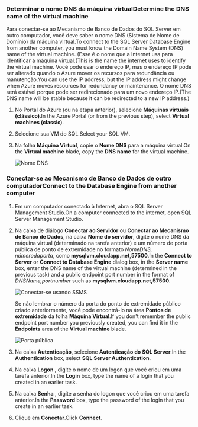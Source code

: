 ### <a name="determine-the-dns-name-of-the-virtual-machine"></a><span data-ttu-id="2e91a-101">Determinar o nome DNS da máquina virtual</span><span class="sxs-lookup"><span data-stu-id="2e91a-101">Determine the DNS name of the virtual machine</span></span>
<span data-ttu-id="2e91a-102">Para conectar-se ao Mecanismo de Banco de Dados do SQL Server em outro computador, você deve saber o nome DNS (Sistema de Nome de Domínio) da máquina virtual.</span><span class="sxs-lookup"><span data-stu-id="2e91a-102">To connect to the SQL Server Database Engine from another computer, you must know the Domain Name System (DNS) name of the virtual machine.</span></span> <span data-ttu-id="2e91a-103">(Esse é o nome que a Internet usa para identificar a máquina virtual.</span><span class="sxs-lookup"><span data-stu-id="2e91a-103">(This is the name the internet uses to identify the virtual machine.</span></span> <span data-ttu-id="2e91a-104">Você pode usar o endereço IP, mas o endereço IP pode ser alterado quando o Azure mover os recursos para redundância ou manutenção.</span><span class="sxs-lookup"><span data-stu-id="2e91a-104">You can use the IP address, but the IP address might change when Azure moves resources for redundancy or maintenance.</span></span> <span data-ttu-id="2e91a-105">O nome DNS será estável porque pode ser redirecionado para um novo endereço IP.)</span><span class="sxs-lookup"><span data-stu-id="2e91a-105">The DNS name will be stable because it can be redirected to a new IP address.)</span></span>  

1. <span data-ttu-id="2e91a-106">No Portal do Azure (ou na etapa anterior), selecione **Máquinas virtuais (clássico)**.</span><span class="sxs-lookup"><span data-stu-id="2e91a-106">In the Azure Portal (or from the previous step), select **Virtual machines (classic)**.</span></span>
2. <span data-ttu-id="2e91a-107">Selecione sua VM do SQL.</span><span class="sxs-lookup"><span data-stu-id="2e91a-107">Select your SQL VM.</span></span>
3. <span data-ttu-id="2e91a-108">Na folha **Máquina Virtual**, copie o **Nome DNS** para a máquina virtual.</span><span class="sxs-lookup"><span data-stu-id="2e91a-108">On the **Virtual machine** blade, copy the **DNS name** for the virtual machine.</span></span>
   
    ![Nome DNS](./media/virtual-machines-sql-server-connection-steps/sql-vm-dns-name.png)

### <a name="connect-to-the-database-engine-from-another-computer"></a><span data-ttu-id="2e91a-110">Conectar-se ao Mecanismo de Banco de Dados de outro computador</span><span class="sxs-lookup"><span data-stu-id="2e91a-110">Connect to the Database Engine from another computer</span></span>
1. <span data-ttu-id="2e91a-111">Em um computador conectado à Internet, abra o SQL Server Management Studio.</span><span class="sxs-lookup"><span data-stu-id="2e91a-111">On a computer connected to the internet, open SQL Server Management Studio.</span></span>
2. <span data-ttu-id="2e91a-112">Na caixa de diálogo **Conectar ao Servidor** ou **Conectar ao Mecanismo de Banco de Dados**, na caixa **Nome do servidor**, digite o nome DNS da máquina virtual (determinado na tarefa anterior) e um número de porta pública de ponto de extremidade no formato *NomeDNS, númerodaporta*, como **mysqlvm.cloudapp.net,57500**.</span><span class="sxs-lookup"><span data-stu-id="2e91a-112">In the **Connect to Server** or **Connect to Database Engine** dialog box, in the **Server name** box, enter the DNS name of the virtual machine (determined in the previous task) and a public endpoint port number in the format of *DNSName,portnumber* such as **mysqlvm.cloudapp.net,57500**.</span></span>
   
    ![Conectar-se usando SSMS](./media/virtual-machines-sql-server-connection-steps/33Connect-SSMS.png)
   
    <span data-ttu-id="2e91a-114">Se não lembrar o número da porta do ponto de extremidade público criado anteriormente, você pode encontrá-lo na área **Pontos de extremidade** da folha **Máquina Virtual**.</span><span class="sxs-lookup"><span data-stu-id="2e91a-114">If you don't remember the public endpoint port number you previously created, you can find it in the **Endpoints** area of the **Virtual machine** blade.</span></span>
   
    ![Porta pública](./media/virtual-machines-sql-server-connection-steps/sql-vm-port-number.png)
3. <span data-ttu-id="2e91a-116">Na caixa **Autenticação**, selecione **Autenticação do SQL Server**.</span><span class="sxs-lookup"><span data-stu-id="2e91a-116">In the **Authentication** box, select **SQL Server Authentication**.</span></span>
4. <span data-ttu-id="2e91a-117">Na caixa **Logon** , digite o nome de um logon que você criou em uma tarefa anterior.</span><span class="sxs-lookup"><span data-stu-id="2e91a-117">In the **Login** box, type the name of a login that you created in an earlier task.</span></span>
5. <span data-ttu-id="2e91a-118">Na caixa **Senha** , digite a senha do logon que você criou em uma tarefa anterior.</span><span class="sxs-lookup"><span data-stu-id="2e91a-118">In the **Password** box, type the password of the login that you create in an earlier task.</span></span>
6. <span data-ttu-id="2e91a-119">Clique em **Conectar**.</span><span class="sxs-lookup"><span data-stu-id="2e91a-119">Click **Connect**.</span></span>

